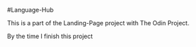 #Language-Hub

This is a part of the Landing-Page project with The Odin Project. 

By the time I finish this project

